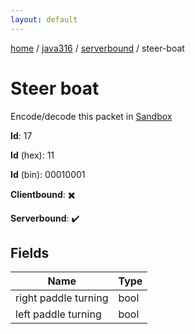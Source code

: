 ```yaml
---
layout: default
---
```


[home](/)  /  [java316](/protocol/java316)  /  [serverbound](/protocol/java316/serverbound)  /  steer-boat

# Steer boat

Encode/decode this packet in [Sandbox](../../../sandbox/java316#Serverbound.SteerBoat)

**Id**: 17

**Id** (hex): 11

**Id** (bin): 00010001

**Clientbound**: ✖️

**Serverbound**: ✔️

## Fields

Name | Type
---|---
right paddle turning | bool
left paddle turning | bool
